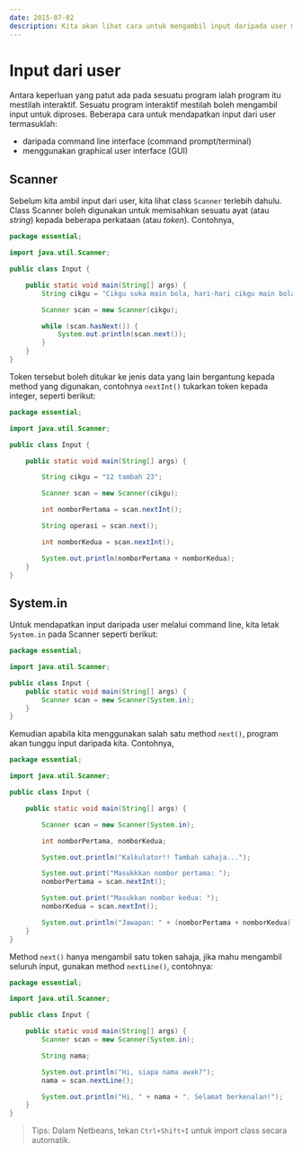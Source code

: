 ```yaml
---
date: 2015-07-02
description: Kita akan lihat cara untuk mengambil input daripada user menggunakan command line untuk menghasilkan program interaktif. Class Scanner digunakan untuk ini.
---
```


# Input dari user

Antara keperluan yang patut ada pada sesuatu program ialah program itu
mestilah interaktif. Sesuatu program interaktif mestilah boleh mengambil
input untuk diproses. Beberapa cara untuk mendapatkan input dari user
termasuklah:

-   daripada command line interface (command prompt/terminal)
-   menggunakan graphical user interface (GUI)

## Scanner

Sebelum kita ambil input dari user, kita lihat class `Scanner` terlebih
dahulu. Class Scanner boleh digunakan untuk memisahkan sesuatu ayat
(atau _string_) kepada beberapa perkataan (atau _token_). Contohnya,

```java
package essential;

import java.util.Scanner;

public class Input {

    public static void main(String[] args) {
        String cikgu = "Cikgu suka main bola, hari-hari cikgu main bola";

        Scanner scan = new Scanner(cikgu);

        while (scan.hasNext()) {
            System.out.println(scan.next());
        }
    }
}
```

Token tersebut boleh ditukar ke jenis data yang lain bergantung kepada
method yang digunakan, contohnya `nextInt()` tukarkan token kepada
integer, seperti berikut:

```java
package essential;

import java.util.Scanner;

public class Input {

    public static void main(String[] args) {

        String cikgu = "12 tambah 23";

        Scanner scan = new Scanner(cikgu);

        int nomborPertama = scan.nextInt();

        String operasi = scan.next();

        int nomborKedua = scan.nextInt();

        System.out.println(nomborPertama + nomborKedua);
    }
}
```

## System.in

Untuk mendapatkan input daripada user melalui command line, kita letak
`System.in` pada Scanner seperti berikut:

```java
package essential;

import java.util.Scanner;

public class Input {
    public static void main(String[] args) {
        Scanner scan = new Scanner(System.in);
    }
}
```

Kemudian apabila kita menggunakan salah satu method `next()`, program
akan tunggu input daripada kita. Contohnya,

```java
package essential;

import java.util.Scanner;

public class Input {

    public static void main(String[] args) {

        Scanner scan = new Scanner(System.in);

        int nomborPertama, nomborKedua;

        System.out.println("Kalkulator!! Tambah sahaja...");

        System.out.print("Masukkkan nombor pertama: ");
        nomborPertama = scan.nextInt();

        System.out.print("Masukkan nombor kedua: ");
        nomborKedua = scan.nextInt();

        System.out.println("Jawapan: " + (nomborPertama + nomborKedua));
    }
}
```

Method `next()` hanya mengambil satu token sahaja, jika mahu mengambil
seluruh input, gunakan method `nextLine()`, contohnya:

```java
package essential;

import java.util.Scanner;

public class Input {

    public static void main(String[] args) {
        Scanner scan = new Scanner(System.in);

        String nama;

        System.out.println("Hi, siapa nama awak?");
        nama = scan.nextLine();

        System.out.println("Hi, " + nama + ". Selamat berkenalan!");
    }
}
```

> Tips: Dalam Netbeans, tekan `Ctrl+Shift+I` untuk import class secara
> automatik.
